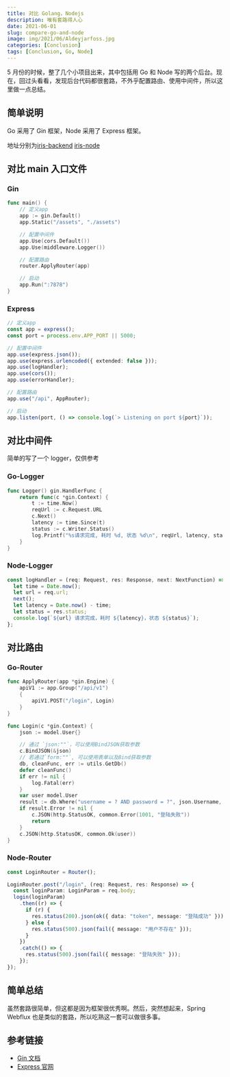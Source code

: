 ```yaml
---
title: 对比 Golang，Nodejs
description: 唯有套路得人心
date: 2021-06-01
slug: compare-go-and-node
image: img/2021/06/Aldeyjarfoss.jpg
categories: [Conclusion]
tags: [Conclusion, Go, Node]
---
```


5 月份的时候，整了几个小项目出来，其中包括用 Go 和 Node 写的两个后台。现在，回过头看看，发现后台代码都很套路，不外乎配置路由、使用中间件，所以这里做一点总结。

## 简单说明

Go 采用了 Gin 框架，Node 采用了 Express 框架。

地址分别为[iris-backend](https://github.com/azusachino/iris-backend) [iris-node](https://github.com/azusachino/iris-node)

## 对比 main 入口文件

### Gin

```go
func main() {
    // 定义app
    app := gin.Default()
    app.Static("/assets", "./assets")

    // 配置中间件
    app.Use(cors.Default())
    app.Use(middleware.Logger())

    // 配置路由
    router.ApplyRouter(app)

    // 启动
    app.Run(":7878")
}
```

### Express

```ts
// 定义app
const app = express();
const port = process.env.APP_PORT || 5000;

// 配置中间件
app.use(express.json());
app.use(express.urlencoded({ extended: false }));
app.use(logHandler);
app.use(cors());
app.use(errorHandler);

// 配置路由
app.use("/api", AppRouter);

// 启动
app.listen(port, () => console.log(`> Listening on port ${port}`));
```

## 对比中间件

简单的写了一个 logger，仅供参考

### Go-Logger

```go
func Logger() gin.HandlerFunc {
    return func(c *gin.Context) {
        t := time.Now()
        reqUrl := c.Request.URL
        c.Next()
        latency := time.Since(t)
        status := c.Writer.Status()
        log.Printf("%s请求完成, 耗时 %d, 状态 %d\n", reqUrl, latency, status)
    }
}
```

### Node-Logger

```ts
const logHandler = (req: Request, res: Response, next: NextFunction) => {
  let time = Date.now();
  let url = req.url;
  next();
  let latency = Date.now() - time;
  let status = res.status;
  console.log(`${url} 请求完成，耗时 ${latency}，状态 ${status}`);
};
```

## 对比路由

### Go-Router

```go
func ApplyRouter(app *gin.Engine) {
    apiV1 := app.Group("/api/v1")
    {
        apiV1.POST("/login", Login)
    }
}

func Login(c *gin.Context) {
    json := model.User{}

    // 通过 `json:""`，可以使用BindJSON获取参数
    c.BindJSON(&json)
    // 若通过`form:""`, 可以使用表单以及Bind获取参数
    db, cleanFunc, err := utils.GetDb()
    defer cleanFunc()
    if err != nil {
        log.Fatal(err)
    }
    var user model.User
    result := db.Where("username = ? AND password = ?", json.Username, json.Password).Find(&user)
    if result.Error != nil {
        c.JSON(http.StatusOK, common.Error(1001, "登陆失败"))
        return
    }
    c.JSON(http.StatusOK, common.Ok(user))
}

```

### Node-Router

```ts
const LoginRouter = Router();

LoginRouter.post("/login", (req: Request, res: Response) => {
  const loginParam: LoginParam = req.body;
  login(loginParam)
    .then((r) => {
      if (r) {
        res.status(200).json(ok({ data: "token", message: "登陆成功" }));
      } else {
        res.status(500).json(fail({ message: "用户不存在" }));
      }
    })
    .catch(() => {
      res.status(500).json(fail({ message: "登陆失败" }));
    });
});
```

## 简单总结

虽然套路很简单，但这都是因为框架很优秀啊。然后，突然想起来，Spring Webflux 也是类似的套路，所以吃熟这一套可以做很多事。

## 参考链接

- [Gin 文档](https://gin-gonic.com/docs/)
- [Express 官网](https://expressjs.com/)
